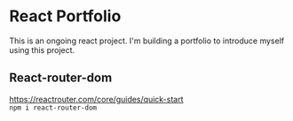 # React Portfolio
This is an ongoing react project. I'm building a portfolio to introduce myself using this project.   

## React-router-dom
https://reactrouter.com/core/guides/quick-start   
`npm i react-router-dom`
